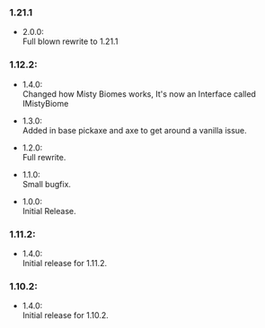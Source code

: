 ### 1.21.1
- 2.0.0:  
  Full blown rewrite to 1.21.1

### 1.12.2:
- 1.4.0:  
  Changed how Misty Biomes works, It's now an Interface called IMistyBiome

- 1.3.0:  
  Added in base pickaxe and axe to get around a vanilla issue.

- 1.2.0:  
  Full rewrite.

- 1.1.0:  
  Small bugfix.

- 1.0.0:  
  Initial Release.

### 1.11.2:
- 1.4.0:  
  Initial release for 1.11.2.

### 1.10.2:
- 1.4.0:  
  Initial release for 1.10.2.
